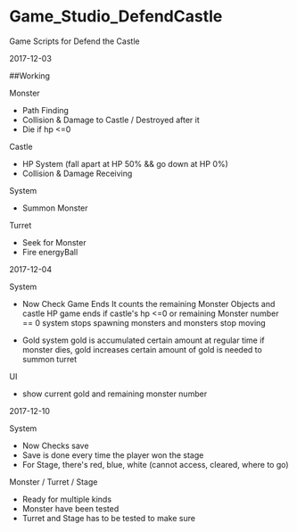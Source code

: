 # Game_Studio_DefendCastle
Game Scripts for Defend the Castle

2017-12-03

##Working

Monster
- Path Finding
- Collision & Damage to Castle / Destroyed after it
- Die if hp <=0

Castle
- HP System (fall apart at HP 50% && go down at HP 0%)
- Collision & Damage Receiving

System
- Summon Monster

Turret
- Seek for Monster
- Fire energyBall

2017-12-04

System
- Now Check Game Ends
  It counts the remaining Monster Objects and castle HP
  game ends if castle's hp <=0 or remaining Monster number == 0
  system stops spawning monsters and monsters stop moving

- Gold system
  gold is accumulated certain amount at regular time
  if monster dies, gold increases
  certain amount of gold is needed to summon turret

UI
- show current gold and remaining monster number

2017-12-10

System
- Now Checks save
- Save is done every time the player won the stage
- For Stage, there's red, blue, white (cannot access, cleared, where to go)

Monster / Turret / Stage
- Ready for multiple kinds
- Monster have been tested
- Turret and Stage has to be tested to make sure

